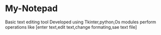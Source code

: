 # My-Notepad
Basic text editing tool Developed using Tkinter,python,Os modules perform operations like [enter text,edit text,change formating,sae text file]
